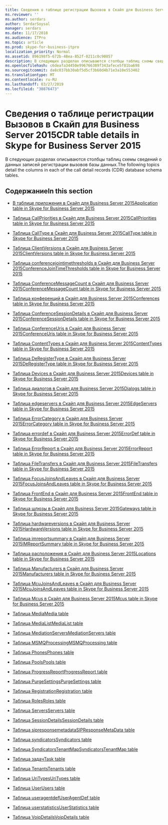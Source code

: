 ```yaml
---
title: Сведения о таблице регистрации Вызовов в Скайп для Business Server 2015
ms.reviewer: ''
ms.author: serdars
author: SerdarSoysal
manager: serdars
ms.date: 11/17/2018
ms.audience: ITPro
ms.topic: article
ms.prod: skype-for-business-itpro
localization_priority: Normal
ms.assetid: 896198f5-672b-48ea-852f-0211c0c90857
description: В следующих разделах описываются столбцы таблиц схемы сведений о данных записей регистрации вызовов базы данных.
ms.openlocfilehash: c6deafa34450e996766389f343afece5f81ba698
ms.sourcegitcommit: da8c037bb30abf5d5cf3b60d4b71e3a10e553402
ms.translationtype: MT
ms.contentlocale: ru-RU
ms.lasthandoff: 03/27/2019
ms.locfileid: "30876473"
---
```

# <a name="cdr-table-details-in-skype-for-business-server-2015"></a><span data-ttu-id="70add-103">Сведения о таблице регистрации Вызовов в Скайп для Business Server 2015</span><span class="sxs-lookup"><span data-stu-id="70add-103">CDR table details in Skype for Business Server 2015</span></span>
 
<span data-ttu-id="70add-104">В следующих разделах описываются столбцы таблиц схемы сведений о данных записей регистрации вызовов базы данных.</span><span class="sxs-lookup"><span data-stu-id="70add-104">The following topics detail the columns in each of the call detail records (CDR) database schema tables.</span></span>
  
## <a name="in-this-section"></a><span data-ttu-id="70add-105">Содержание</span><span class="sxs-lookup"><span data-stu-id="70add-105">In this section</span></span>

- [<span data-ttu-id="70add-106">В таблице приложения в Скайп для Business Server 2015</span><span class="sxs-lookup"><span data-stu-id="70add-106">Application table in Skype for Business Server 2015</span></span>](application.md)
    
- [<span data-ttu-id="70add-107">Таблица CallPriorities в Скайп для Business Server 2015</span><span class="sxs-lookup"><span data-stu-id="70add-107">CallPriorities table in Skype for Business Server 2015</span></span>](callpriorities.md)
    
- [<span data-ttu-id="70add-108">Таблица CallType в Скайп для Business Server 2015</span><span class="sxs-lookup"><span data-stu-id="70add-108">CallType table in Skype for Business Server 2015</span></span>](calltype.md)
    
- [<span data-ttu-id="70add-109">Таблица ClientVersions в Скайп для Business Server 2015</span><span class="sxs-lookup"><span data-stu-id="70add-109">ClientVersions table in Skype for Business Server 2015</span></span>](clientversions.md)
    
- [<span data-ttu-id="70add-110">Таблица conferencejointimethresholds в Скайп для Business Server 2015</span><span class="sxs-lookup"><span data-stu-id="70add-110">ConferenceJoinTimeThresholds table in Skype for Business Server 2015</span></span>](conferencejointimethresholds.md)
    
- [<span data-ttu-id="70add-111">Таблица ConferenceMessageCount в Скайп для Business Server 2015</span><span class="sxs-lookup"><span data-stu-id="70add-111">ConferenceMessageCount table in Skype for Business Server 2015</span></span>](conferencemessagecount.md)
    
- [<span data-ttu-id="70add-112">Таблица конференций в Скайп для Business Server 2015</span><span class="sxs-lookup"><span data-stu-id="70add-112">Conferences table in Skype for Business Server 2015</span></span>](conferences.md)
    
- [<span data-ttu-id="70add-113">Таблица ConferenceSessionDetails в Скайп для Business Server 2015</span><span class="sxs-lookup"><span data-stu-id="70add-113">ConferenceSessionDetails table in Skype for Business Server 2015</span></span>](conferencesessiondetails-0.md)
    
- [<span data-ttu-id="70add-114">Таблица ConferenceUris в Скайп для Business Server 2015</span><span class="sxs-lookup"><span data-stu-id="70add-114">ConferenceUris table in Skype for Business Server 2015</span></span>](conferenceuris.md)
    
- [<span data-ttu-id="70add-115">Таблица ContentTypes в Скайп для Business Server 2015</span><span class="sxs-lookup"><span data-stu-id="70add-115">ContentTypes table in Skype for Business Server 2015</span></span>](contenttypes.md)
    
- [<span data-ttu-id="70add-116">Таблица DeRegisterType в Скайп для Business Server 2015</span><span class="sxs-lookup"><span data-stu-id="70add-116">DeRegisterType table in Skype for Business Server 2015</span></span>](deregistertype.md)
    
- [<span data-ttu-id="70add-117">Таблица Devices в Скайп для Business Server 2015</span><span class="sxs-lookup"><span data-stu-id="70add-117">Devices table in Skype for Business Server 2015</span></span>](devices.md)
    
- [<span data-ttu-id="70add-118">Таблица диалогов в Скайп для Business Server 2015</span><span class="sxs-lookup"><span data-stu-id="70add-118">Dialogs table in Skype for Business Server 2015</span></span>](dialogs.md)
    
- [<span data-ttu-id="70add-119">Таблица edgeservers в Скайп для Business Server 2015</span><span class="sxs-lookup"><span data-stu-id="70add-119">EdgeServers table in Skype for Business Server 2015</span></span>](edgeservers.md)
    
- [<span data-ttu-id="70add-120">Таблица ErrorCategory в Скайп для Business Server 2015</span><span class="sxs-lookup"><span data-stu-id="70add-120">ErrorCategory table in Skype for Business Server 2015</span></span>](errorcategory.md)
    
- [<span data-ttu-id="70add-121">Таблица errordef в Скайп для Business Server 2015</span><span class="sxs-lookup"><span data-stu-id="70add-121">ErrorDef table in Skype for Business Server 2015</span></span>](errordef.md)
    
- [<span data-ttu-id="70add-122">Таблица ErrorReport в Скайп для Business Server 2015</span><span class="sxs-lookup"><span data-stu-id="70add-122">ErrorReport table in Skype for Business Server 2015</span></span>](errorreport.md)
    
- [<span data-ttu-id="70add-123">Таблица FileTransfers в Скайп для Business Server 2015</span><span class="sxs-lookup"><span data-stu-id="70add-123">FileTransfers table in Skype for Business Server 2015</span></span>](filetransfers-0.md)
    
- [<span data-ttu-id="70add-124">Таблица FocusJoinsAndLeaves в Скайп для Business Server 2015</span><span class="sxs-lookup"><span data-stu-id="70add-124">FocusJoinsAndLeaves table in Skype for Business Server 2015</span></span>](focusjoinsandleaves.md)
    
- [<span data-ttu-id="70add-125">Таблица FrontEnd в Скайп для Business Server 2015</span><span class="sxs-lookup"><span data-stu-id="70add-125">FrontEnd table in Skype for Business Server 2015</span></span>](frontend.md)
    
- [<span data-ttu-id="70add-126">Таблица шлюзы в Скайп для Business Server 2015</span><span class="sxs-lookup"><span data-stu-id="70add-126">Gateways table in Skype for Business Server 2015</span></span>](gateways.md)
    
- [<span data-ttu-id="70add-127">Таблица hardwareversions в Скайп для Business Server 2015</span><span class="sxs-lookup"><span data-stu-id="70add-127">HardwareVersions table in Skype for Business Server 2015</span></span>](hardwareversions.md)
    
- [<span data-ttu-id="70add-128">Таблица imreportsummary в Скайп для Business Server 2015</span><span class="sxs-lookup"><span data-stu-id="70add-128">IMReportSummary table in Skype for Business Server 2015</span></span>](imreportsummary.md)
    
- [<span data-ttu-id="70add-129">Таблица расположения в Скайп для Business Server 2015</span><span class="sxs-lookup"><span data-stu-id="70add-129">Locations table in Skype for Business Server 2015</span></span>](locations.md)
    
- [<span data-ttu-id="70add-130">Таблица Manufacturers в Скайп для Business Server 2015</span><span class="sxs-lookup"><span data-stu-id="70add-130">Manufacturers table in Skype for Business Server 2015</span></span>](manufacturers.md)
    
- [<span data-ttu-id="70add-131">Таблица McuJoinsAndLeaves в Скайп для Business Server 2015</span><span class="sxs-lookup"><span data-stu-id="70add-131">McuJoinsAndLeaves table in Skype for Business Server 2015</span></span>](mcujoinsandleaves.md)
    
- [<span data-ttu-id="70add-132">Таблица Mcus в Скайп для Business Server 2015</span><span class="sxs-lookup"><span data-stu-id="70add-132">Mcus table in Skype for Business Server 2015</span></span>](mcus.md)
    
- [<span data-ttu-id="70add-133">Таблица Media</span><span class="sxs-lookup"><span data-stu-id="70add-133">Media table</span></span>](media.md)
    
- [<span data-ttu-id="70add-134">Таблица MediaList</span><span class="sxs-lookup"><span data-stu-id="70add-134">MediaList table</span></span>](medialist.md)
    
- [<span data-ttu-id="70add-135">Таблица MediationServers</span><span class="sxs-lookup"><span data-stu-id="70add-135">MediationServers table</span></span>](mediationservers.md)
    
- [<span data-ttu-id="70add-136">Таблица MSMQProcessing</span><span class="sxs-lookup"><span data-stu-id="70add-136">MSMQProcessing table</span></span>](msmqprocessing.md)
    
- [<span data-ttu-id="70add-137">Таблица Phones</span><span class="sxs-lookup"><span data-stu-id="70add-137">Phones table</span></span>](phones.md)
    
- [<span data-ttu-id="70add-138">Таблица Pools</span><span class="sxs-lookup"><span data-stu-id="70add-138">Pools table</span></span>](pools.md)
    
- [<span data-ttu-id="70add-139">Таблица ProgressReport</span><span class="sxs-lookup"><span data-stu-id="70add-139">ProgressReport table</span></span>](progressreport.md)
    
- [<span data-ttu-id="70add-140">Таблица PurgeSettings</span><span class="sxs-lookup"><span data-stu-id="70add-140">PurgeSettings table</span></span>](purgesettings.md)
    
- [<span data-ttu-id="70add-141">Таблица Registration</span><span class="sxs-lookup"><span data-stu-id="70add-141">Registration table</span></span>](registration.md)
    
- [<span data-ttu-id="70add-142">Таблица Roles</span><span class="sxs-lookup"><span data-stu-id="70add-142">Roles table</span></span>](roles.md)
    
- [<span data-ttu-id="70add-143">Таблица Servers</span><span class="sxs-lookup"><span data-stu-id="70add-143">Servers table</span></span>](servers.md)
    
- [<span data-ttu-id="70add-144">Таблица SessionDetails</span><span class="sxs-lookup"><span data-stu-id="70add-144">SessionDetails table</span></span>](sessiondetails.md)
    
- [<span data-ttu-id="70add-145">Таблица sipresponsemetadata</span><span class="sxs-lookup"><span data-stu-id="70add-145">SIPResponseMetaData table</span></span>](sipresponsemetadata.md)
    
- [<span data-ttu-id="70add-146">Таблица syndicators</span><span class="sxs-lookup"><span data-stu-id="70add-146">Syndicators table</span></span>](syndicators.md)
    
- [<span data-ttu-id="70add-147">Таблица SyndicatorsTenantMap</span><span class="sxs-lookup"><span data-stu-id="70add-147">SyndicatorsTenantMap table</span></span>](syndicatorstenantmap.md)
    
- [<span data-ttu-id="70add-148">Таблица задач</span><span class="sxs-lookup"><span data-stu-id="70add-148">Task table</span></span>](task.md)
    
- [<span data-ttu-id="70add-149">Таблица Tenants</span><span class="sxs-lookup"><span data-stu-id="70add-149">Tenants table</span></span>](tenants.md)
    
- [<span data-ttu-id="70add-150">Таблица UriTypes</span><span class="sxs-lookup"><span data-stu-id="70add-150">UriTypes table</span></span>](uritypes.md)
    
- [<span data-ttu-id="70add-151">Таблица User</span><span class="sxs-lookup"><span data-stu-id="70add-151">Users table</span></span>](users.md)
    
- [<span data-ttu-id="70add-152">Таблица useragentdef</span><span class="sxs-lookup"><span data-stu-id="70add-152">UserAgentDef table</span></span>](useragentdef.md)
    
- [<span data-ttu-id="70add-153">Таблица userstatistics</span><span class="sxs-lookup"><span data-stu-id="70add-153">UserStatistics table</span></span>](userstatistics.md)
    
- [<span data-ttu-id="70add-154">Таблица VoipDetails</span><span class="sxs-lookup"><span data-stu-id="70add-154">VoipDetails table</span></span>](voipdetails-0.md)
    

